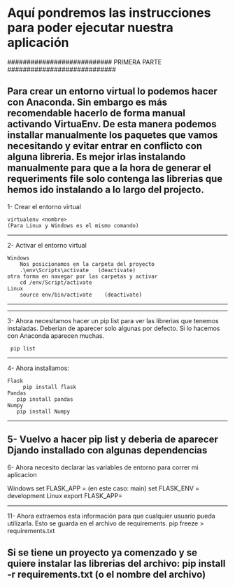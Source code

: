 # Aquí pondremos las instrucciones para poder ejecutar nuestra aplicación

###########################
   PRIMERA PARTE
############################

Para crear un entorno virtual lo podemos hacer con Anaconda. Sin embargo es más recomendable hacerlo de forma manual activando VirtuaEnv. De esta manera podemos installar manualmente los paquetes que vamos necesitando y evitar entrar en conflicto con alguna libreria. Es mejor irlas instalando manualmente para que a la hora de generar el requeriments file solo contenga las librerias que hemos ido instalando a lo largo del projecto.
--------------------------------------------
1- Crear el entorno virtual

    virtualenv <nombre>
    (Para Linux y Windows es el mismo comando)
----------------------------------------------

2- Activar el entorno virtual

	Windows
		Nos posicionamos en la carpeta del proyecto
		.\env\Scripts\activate   (deactivate)
    otra forma en navegar por las carpetas y activar
		cd /env/Script/activate
	Linux
		source env/bin/activate    (deactivate)
------------------------------------------------

------------------------------------------------

3- Ahora necesitamos hacer un pip list para ver las librerias que tenemos instaladas. Deberian de aparecer solo algunas por defecto. Si lo hacemos con Anaconda aparecen muchas.

	 pip list
----------------------------------------------------

4- Ahora installamos:

    Flask
	     pip install flask
    Pandas
       pip install pandas
    Numpy
       pip install Numpy

----------------------------------------------------

5- Vuelvo a hacer pip list y deberia de aparecer Djando installado con algunas dependencias
----------------------------------------------------
6- Ahora necesito declarar las variables de entorno para correr mi aplicacion

  Windows
    set FLASK_APP = <nombre del archivo de arranque> (en este caso: main)
    set FLASK_ENV = development
  Linux
    export FLASK_APP=<nombre del archivo de arranque>


----------------------------------------------------

11- Ahora extraemos esta información para que cualquier usuario pueda utilizarla.
Esto se guarda en el archivo de requirements.
  pip freeze > requirements.txt

Si se tiene un proyecto ya comenzado y se quiere instalar las librerias del archivo:
   pip install -r requirements.txt  (o el nombre del archivo)
----------------------------------------------------
